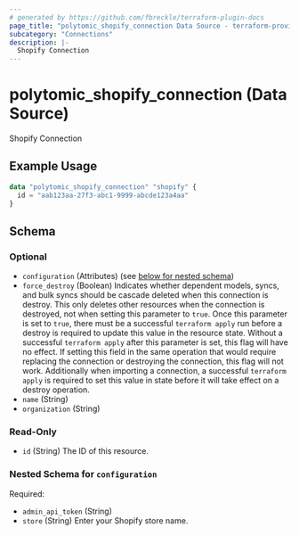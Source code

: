 ```yaml
---
# generated by https://github.com/fbreckle/terraform-plugin-docs
page_title: "polytomic_shopify_connection Data Source - terraform-provider-polytomic"
subcategory: "Connections"
description: |-
  Shopify Connection
---
```


# polytomic_shopify_connection (Data Source)

Shopify Connection

## Example Usage

```terraform
data "polytomic_shopify_connection" "shopify" {
  id = "aab123aa-27f3-abc1-9999-abcde123a4aa"
}
```

<!-- schema generated by tfplugindocs -->
## Schema

### Optional

- `configuration` (Attributes) (see [below for nested schema](#nestedatt--configuration))
- `force_destroy` (Boolean) Indicates whether dependent models, syncs, and bulk syncs should be cascade deleted when this connection is destroy. This only deletes other resources when the connection is destroyed, not when setting this parameter to `true`. Once this parameter is set to `true`, there must be a successful `terraform apply` run before a destroy is required to update this value in the resource state. Without a successful `terraform apply` after this parameter is set, this flag will have no effect. If setting this field in the same operation that would require replacing the connection or destroying the connection, this flag will not work. Additionally when importing a connection, a successful `terraform apply` is required to set this value in state before it will take effect on a destroy operation.
- `name` (String)
- `organization` (String)

### Read-Only

- `id` (String) The ID of this resource.

<a id="nestedatt--configuration"></a>
### Nested Schema for `configuration`

Required:

- `admin_api_token` (String)
- `store` (String) Enter your Shopify store name.


